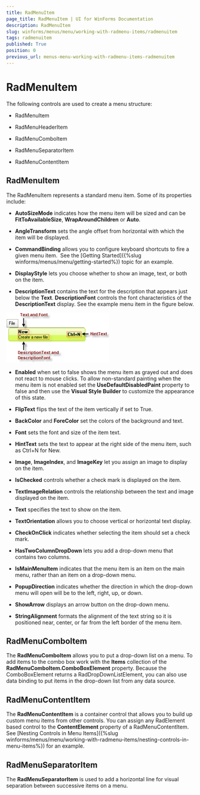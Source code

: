 ```yaml
---
title: RadMenuItem
page_title: RadMenuItem | UI for WinForms Documentation
description: RadMenuItem
slug: winforms/menus/menu/working-with-radmenu-items/radmenuitem
tags: radmenuitem
published: True
position: 0
previous_url: menus-menu-working-with-radmenu-items-radmenuitem
---
```


# RadMenuItem



The following controls are used to create a menu structure:

* RadMenuItem 

* RadMenuHeaderItem 

* RadMenuComboItem 


* RadMenuSeparatorItem 


* RadMenuContentItem 

## RadMenuItem

The RadMenuItem represents a standard menu item. Some of its properties include:

* __AutoSizeMode__ indicates how the menu item will be sized and can be __FitToAvailableSize__, __WrapAroundChildren__ or __Auto__. 

* __AngleTransform__ sets the angle offset from horizontal with which the item will be displayed. 

* __CommandBinding__ allows you to configure keyboard shortcuts to fire a given menu item.  See the [Getting Started]({%slug winforms/menus/menu/getting-started%}) topic for an example. 

* __DisplayStyle__ lets you choose whether to show an image, text, or both on the item. 

* __DescriptionText__ contains the text for the description that appears just below the __Text__. __DescriptionFont__ controls the font characteristics of the __DescriptionText__ display. See the example menu item in the figure below.

![menus-menu-working-with-radmenu-items-radmenuitem 001](images/menus-menu-working-with-radmenu-items-radmenuitem001.png)

* __Enabled__ when set to false shows the menu item as grayed out and does not react to mouse clicks. To allow non-standard painting when the menu item is not enabled set the __UseDefaultDisabledPaint__ property to false and then use the __Visual Style Builder__ to customize the appearance of this state.  

* __FlipText__ flips the text of the item vertically if set to True. 

* __BackColor__ and __ForeColor__ set the colors of the background and text. 

* __Font__ sets the font and size of the item text. 

* __HintText__ sets the text to appear at the right side of the menu item, such as Ctrl+N for New. 

* __Image__, __ImageIndex__, and __ImageKey__ let you assign an image to display on the item. 

* __IsChecked__ controls whether a check mark is displayed on the item. 

* __TextImageRelation__ controls the relationship between the text and image displayed on the item. 

* __Text__ specifies the text to show on the item. 

* __TextOrientation__ allows you to choose vertical or horizontal text display. 

* __CheckOnClick__ indicates whether selecting the item should set a check mark. 

* __HasTwoColumnDropDown__ lets you add a drop-down menu that contains two columns. 

* __IsMainMenuItem__ indicates that the menu item is an item on the main menu, rather than an item on a drop-down menu. 

* __PopupDirection__ indicates whether the direction in which the drop-down menu will open will be to the left, right, up, or down. 

* __ShowArrow__ displays an arrow button on the drop-down menu. 

* __StringAlignment__ formats the alignment of the text string so it is positioned near, center, or far from the left border of the menu item. 

## RadMenuComboItem

The __RadMenuComboItem__ allows you to put a drop-down list on a menu. To add items to the combo box work with the __Items__ collection of the __RadMenuComboItem.ComboBoxElement__ property. Because the ComboBoxElement returns a RadDropDownListElement, you can also use data binding to put items in the drop-down list from any data source.

## RadMenuContentItem

The __RadMenuContentItem__ is a container control that allows you to build up custom menu items from other controls. You can assign any RadElement based control to the __ContentElement__ property of a RadMenuContentItem. See [Nesting Controls in Menu Items]({%slug winforms/menus/menu/working-with-radmenu-items/nesting-controls-in-menu-items%}) for an example.

## RadMenuSeparatorItem

The __RadMenuSeparatorItem__ is used to add a horizontal line for visual separation between successive items on a menu.
